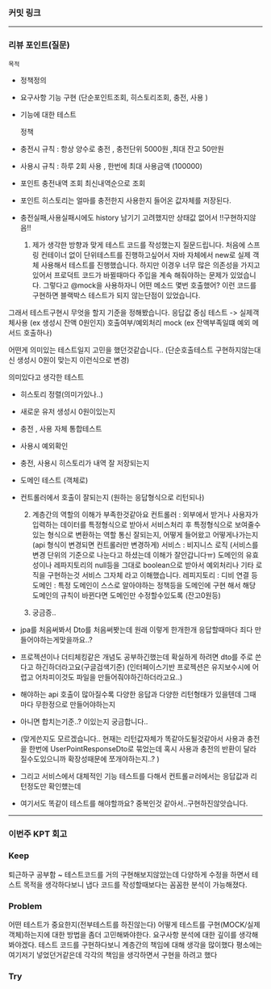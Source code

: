 ### **커밋 링크**
<!-- 
좋은 피드백을 받기 위해 가장 중요한 것은 코드를 작성할 때 커밋을 작업 단위로 잘 쪼개는 것입니다.
모든 작업을 하나의 커밋에 진행하고 PR을 하면 구조 파악에 많은 시간을 소모하기 때문에 절대로
좋은 피드백을 받을 수 없습니다.


필수 양식)
커밋 이름 : 커밋 링크

예시)
동시성 처리 : c83845
동시성 테스트 코드 : d93ji3
-->

---
### **리뷰 포인트(질문)**

    목적
- 정책정의
- 요구사항 기능 구현 (단순포인트조회, 히스토리조회, 충전, 사용 )
- 기능에 대한 테스트


    정책
- 충전시 규칙 : 항상 양수로 충전 , 충전단위 5000원 ,최대 잔고 50만원
- 사용시 규칙 : 하루 2회 사용 , 한번에 최대 사용금액 (100000)
- 포인트 충전내역 조회 최신내역순으로 조회
- 포인트 히스토리는 얼마를 충전한지 사용한지 들어온 값자체를 저장된다.
- 충전실패,사용실패시에도 history 남기기 고려했지만 상태값 없어서 !!구현하지않음!!


    1. 제가 생각한 방향과 맞게 테스트 코드를 작성했는지 질문드립니다.
처음에 스프링 컨테이너 없이 단위테스트를 진행하고싶어서 자바 자체에서 new로 실제 객체 사용해서 테스트를 진행했습니다.
하지만 이경우 너무 많은 의존성을  가지고있어서 프로덕트 코드가 바뀔때마다 주입을 계속 해줘야하는 문제가 있었습니다.
그렇다고 @mock을 사용하자니 어떤 메소드 몇번  호출했어? 이런 코드를 구현하면 블랙박스 테스트가 되지 않는단점이 있었습니다.

그래서 테스트구현시 무엇을 할지 기준을 정해봤습니다.
응답값 중심 테스트 -> 실제객체사용 (ex 생성시 잔액 0원인지)
호출여부/예외처리 mock (ex 잔액부족일떄 예외 메서드 호출하나)

어떤게 의미있는 테스트일지 고민을 했던것같습니다.. (단순호출테스트 구현하지않는대신 생성시 0원이 맞는지 이런식으로 변경)

의미있다고 생각한 테스트
- 히스토리 정렬(의미가있나..)
- 새로운 유저 생성시 0원이있는지
- 충전 , 사용 자체 통합테스트
- 사용시 예외확인
- 충전, 사용시 히스토리가 내역 잘 저장되는지 
- 도메인 테스트 (객체로)
- 컨트롤러에서 호출이 잘되는지 (원하는 응답형식으로 리턴되나)


    2. 계층간의 역할의 이해가 부족한것같아요
컨트롤러 : 외부에서 받거나 사용자가 입력하는 데이터를 특정형식으로 받아서 서비스처리 후 특정형식으로 보여줄수있는 형식으로 변환하는 역할
         통신 잘되는지, 어떻게 들어왔고 어떻게나가는지 (api 형식이 변경되면 컨트롤러만 변경하게)
서비스 : 비지니스 로직 (서비스를 변경 단위의 기준으로 나눈다고 하셨는데 이해가 잘안갑니다ㅠ)
        도메인의 유효성이나 레파지토리의 null등을 그대로 boolean으로 받아서 예외처리나 기타 로직을 구현하는것
        서비스 그자체 라고 이해했습니다. 
레피지토리 : 디비 연결 등
도메인 : 특정 도메인이 스스로 알아야하는 정책등을 도메인에 구현 해서 해당 도메인의 규칙이 바뀐다면 도메인만 수정할수있도록 (잔고0원등)

    3. 궁금증..
- jpa를 처음써봐서 Dto를 처음써봣는데 원래 이렇게 한개한개 응답할때마다 죄다 만들어야하는게맞을까요..?
- 프로젝션이나 더티체킹같은 개념도 공부하긴했는데 확실하게 하려면 dto를 주로 쓴다고 하긴하더라고요(구글검색기준)
  (인터페이스기반 프로젝션은 유지보수시에 어렵고 어차피이것도 파일을 만들어줘야하긴하더라고요..)
- 해야하는 api 호출이 많아질수록 다양한 응답과 다양한 리턴형태가 있을텐데 그때마다 무한정으로 만들어야하는지
- 아니면 합치는기준..? 이있는지 궁금합니다.. 
- (맞게쓴지도 모르겠습니다.. 현재는 리턴값자체가 똑같아도될것같아서 사용과 충전을 한번에 UserPointResponseDto로 묶었는데 혹시 사용과 충전의 반환이 달라질수도있으니까 확장성때문에 쪼개야하는지..? )
- 그리고 서비스에서 대체적인 기능 테스트를 다해서 컨트롤ㄹ러에서는 응답값과 리턴정도만 확인헀는데
- 여기서도 똑같이 테스트를 해야할까요? 중복인것 같아서..구현하진않앗습니다.
<!-- - 리뷰어가 특히 확인해야 할 부분이나 신경 써야 할 코드가 있다면 명확히 작성해주세요.(최대 2개)
  
  좋은 예:
  - `ErrorMessage` 컴포넌트의 상태 업데이트 로직이 적절한지 검토 부탁드립니다.
  - 추가한 유닛 테스트(`LoginError.test.js`)의 테스트 케이스가 충분한지 확인 부탁드립니다.

  나쁜 예:
  - 개선사항을 알려주세요.
  - 코드 전반적으로 봐주세요.
  - 뭘 질문할지 모르겠어요. -->
---
### **이번주 KPT 회고**

### Keep
<!-- 유지해야 할 좋은 점 -->
퇴근하구 공부함 ~
테스트코드를 거의 구현해보지않았는데 다양하게 수정을 하면서 테스트 목적을 생각하다보니 
냅다 코드를 작성할때보다는 꼼꼼한 분석이 가능해졌다.

### Problem
<!--개선이 필요한 점-->
어떤 테스트가 중요한지(전부테스트를 하진않는다) 어떻게 테스트를 구현(MOCK/실제객체)하는지에 대한 방법을 좀더 고민해봐야한다.
요구사항 분석에 대한 깊이를 생각해봐야겠다.
테스트 코드를 구현하다보니 계층간의 책임에 대해 생각을 많이했다 평소에는 여기저기 넣었던거같은데 
각각의 책임을 생각하면서 구현을 하려고 했다 


### Try
<!-- 새롭게 시도할 점 -->
